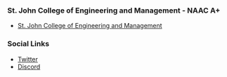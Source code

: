 ### St. John College of Engineering and Management - NAAC A+
* [St. John College of Engineering and Management](https://www.sjcem.edu.in/)

### Social Links
* [Twitter](https://twitter.com/OWASP__SJCEM)
* [Discord](https://discord.gg/jj2qEESJFt)

